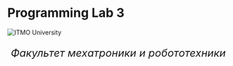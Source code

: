 # Programming Lab 3
![ITMO University](https://upload.wikimedia.org/wikipedia/commons/thumb/0/0e/ITMO_University.png/1200px-ITMO_University.png)
<p align="center" style ="font-size: 24px"><em>Факультет мехатроники и робототехники</em></p>
